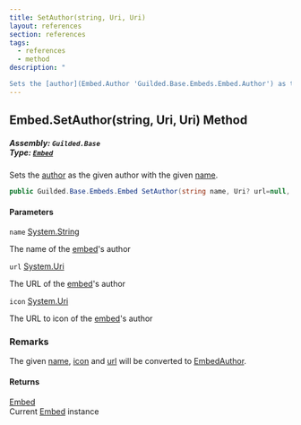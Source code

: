 ```yaml
---
title: SetAuthor(string, Uri, Uri)
layout: references
section: references
tags:
  - references
  - method
description: "

Sets the [author](Embed.Author 'Guilded.Base.Embeds.Embed.Author') as the given author with the given [name](Embed.SetAuthor(string,Uri,Uri)#Guilded.Base.Embeds.Embed.SetAuthor(string,Uri,Uri).name 'Guilded.Base.Embeds.Embed.SetAuthor(string, Uri, Uri).name')."
---
```


## Embed.SetAuthor(string, Uri, Uri) Method
##### **Assembly:** `Guilded.Base`<br/>**Type:** [`Embed`](Embed 'Guilded.Base.Embeds.Embed')

Sets the [author](Embed.Author 'Guilded.Base.Embeds.Embed.Author') as the given author with the given [name](Embed.SetAuthor(string,Uri,Uri)#Guilded.Base.Embeds.Embed.SetAuthor(string,Uri,Uri).name 'Guilded.Base.Embeds.Embed.SetAuthor(string, Uri, Uri).name').

```csharp
public Guilded.Base.Embeds.Embed SetAuthor(string name, Uri? url=null, Uri? icon=null);
```
#### Parameters

<a name='Guilded.Base.Embeds.Embed.SetAuthor(string,Uri,Uri).name'></a>

`name` [System.String](https://docs.microsoft.com/en-us/dotnet/api/System.String 'System.String')

The name of the [embed](Embed 'Guilded.Base.Embeds.Embed')'s author

<a name='Guilded.Base.Embeds.Embed.SetAuthor(string,Uri,Uri).url'></a>

`url` [System.Uri](https://docs.microsoft.com/en-us/dotnet/api/System.Uri 'System.Uri')

The URL of the [embed](Embed 'Guilded.Base.Embeds.Embed')'s author

<a name='Guilded.Base.Embeds.Embed.SetAuthor(string,Uri,Uri).icon'></a>

`icon` [System.Uri](https://docs.microsoft.com/en-us/dotnet/api/System.Uri 'System.Uri')

The URL to icon of the [embed](Embed 'Guilded.Base.Embeds.Embed')'s author

### Remarks
  
The given [name](Embed.SetAuthor(string,Uri,Uri)#Guilded.Base.Embeds.Embed.SetAuthor(string,Uri,Uri).name 'Guilded.Base.Embeds.Embed.SetAuthor(string, Uri, Uri).name'), [icon](Embed.SetAuthor(string,Uri,Uri)#Guilded.Base.Embeds.Embed.SetAuthor(string,Uri,Uri).icon 'Guilded.Base.Embeds.Embed.SetAuthor(string, Uri, Uri).icon') and [url](Embed.SetAuthor(string,Uri,Uri)#Guilded.Base.Embeds.Embed.SetAuthor(string,Uri,Uri).url 'Guilded.Base.Embeds.Embed.SetAuthor(string, Uri, Uri).url') will be converted to [EmbedAuthor](EmbedAuthor 'Guilded.Base.Embeds.EmbedAuthor').

#### Returns
[Embed](Embed 'Guilded.Base.Embeds.Embed')  
Current [Embed](Embed 'Guilded.Base.Embeds.Embed') instance